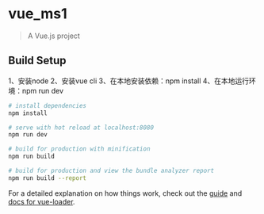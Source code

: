 # vue_ms1

> A Vue.js project

## Build Setup
1、安装node
2、安装vue cli
3、在本地安装依赖：npm install
4、在本地运行环境：npm run dev
``` bash
# install dependencies
npm install

# serve with hot reload at localhost:8080
npm run dev

# build for production with minification
npm run build

# build for production and view the bundle analyzer report
npm run build --report
```

For a detailed explanation on how things work, check out the [guide](http://vuejs-templates.github.io/webpack/) and [docs for vue-loader](http://vuejs.github.io/vue-loader).
